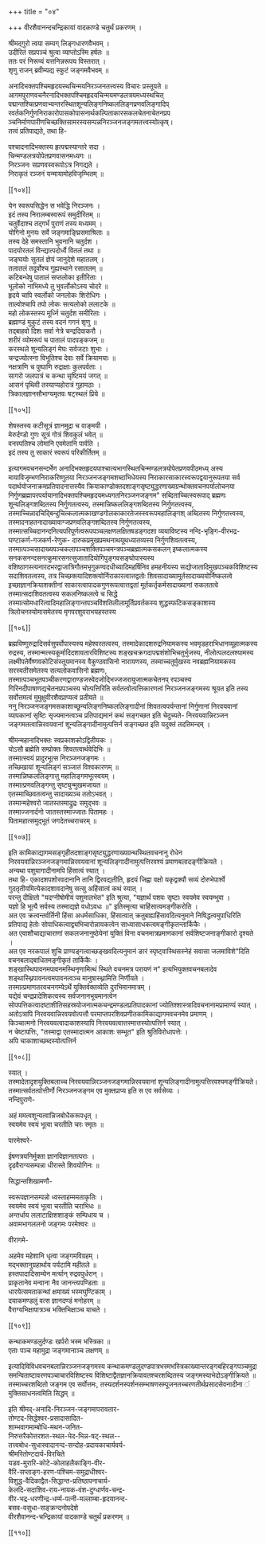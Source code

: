 +++
title = "०४"

+++
वीरशैवानन्दचन्द्रिकायां वादकाण्डे चतुर्थं प्रकरणम् ।  
  
श्रीमद्गुरो त्वया सम्यग् लिङ्गधारणवैभवम् ।  
उदीरितं सप्रपञ्चं श्रुत्वा व्याप्तोऽस्मि हर्षतः ॥  
ततः परं निरूप्यं यत्तनिन्नरूपय विस्तरात् ।  
शृणु राजन् ब्रवीम्यद्य स्फुटं जङ्गमवैभवम् ॥  
  
अनादिभक्तपश्चिमहृदयस्थचिन्मयनिरञ्जनतत्त्वस्य विचारः प्रस्तूयते ॥   
आगमपुराणवचनैरनादिभक्तपश्चिमहृदयचिन्मयमण्डलत्रयमध्यस्थचित् पद्मान्तश्चित्प्रणवाभ्यन्तरस्थितशून्यलिङ्गनिष्कललिङ्गप्रणवलिङ्गादिप् रवर्तकनिर्गुणनिराकारोपासकोपासनार्थकल्पिताकारसकलचेतनाचेतनप्रप ञ्चनिर्माणपारीणचिच्छक्तिसामरस्यसम्पन्ननिरञ्जनजङ्गमतत्त्वस्योत्कृष्।  
तत्वं प्रतिपाद्यते, तथा हि-  
  
पश्चादनादिभक्तस्य हृत्पद्मस्यान्तरे सदा ।  
चिन्मण्डलत्रयोपेतप्रणवासनमध्यगः ॥  
निरञ्जनः सप्रणवस्वरूपोऽत्र निगद्यते ।  
निराकृतं रञ्जनं यन्मायामोहविजृम्भितम् ॥

[[१०४]]

येन स्वरूपसिद्धेन स भवेद्धि निरञ्जनः ।  
इदं तस्य निरालम्बस्वरूपं समुदीरितम् ॥  
चतुर्वेदाश्च तद्गर्भं पुराणं तस्य मध्यमम् ।  
योगिनो मुनयः सर्वे जङ्गमाङ्घ्रिसमाश्रिताः ॥  
तस्य देहे समस्तानि भुवनानि चतुर्दश ।  
पादयोरतलं विन्द्यात्पदोर्ध्वे वितलं तथा ॥  
जङ्घयोः सुतलं ज्ञेयं जानुदेशे महातलम् ।  
तलातलं तदूर्वोश्च गुह्यस्थाने रसातलम् ॥  
कटिबन्धेषु पातालं सप्तलोका इतीरिताः ।  
भूलोको नाभिमध्ये तु भुवर्लोकोऽस्य चोदरे ॥  
हृदये चापि स्वर्लोको जनलोकः शिरोधिगः ।  
ताल्वोश्चापि तपो लोकः सत्यलोको ललाटके ॥  
महो लोकस्तस्य मूर्ध्नि चतुर्दश समीरिताः ।  
ब्रह्माण्डं मुकुटं तस्य वदनं गगनं शृणु ॥  
तद्बाहवो दिशः सर्वा नेत्रे चन्द्रदिवाकरौ ।  
शरीरं व्योमरूपं च पातालं पादपङ्कजम् ॥  
करस्थले शून्यलिङ्गं मेघः सर्वजटाः शुभाः ।  
चन्द्रज्योत्स्ना विभूतिश्च देवाः सर्वे क्रियामयाः ॥  
नक्षत्राणि च पुष्पाणि रुद्राक्षाः कुलपर्वताः ।  
सागरो जलपात्रं च कन्था सृष्टिमयं जगत् ॥  
आसनं पृथिवी तस्याप्यहोरात्रं गुहामठाः ।  
त्रिकालज्ञानसौभाग्यमृतवः षट्स्थलं प्रिये ॥

[[१०५]]

शेषस्तस्य कटीसूत्रं ज्ञानमुद्रा च वाङ्मयी ।  
मेरुर्दण्डो गुणः सूत्रं गोत्रं शिवकुलं भवेत् ॥  
वनस्पतिश्च लोमानि एवमेतानि पार्वति ।  
इदं तस्य तु साकारं स्वरूपं परिकीर्तितम् ॥  
  
इत्यागमवचनसन्दर्भेण अनादिभक्तहृदयपाश्चात्यभागस्थितचिन्मण्डलत्रयोपेतप्रणवपीठमध्य् अस्य मायाविजृम्भणनिराकरिष्णुतया निरञ्जनजङ्गमशब्दाभिधेयस्य निराकारसाकारस्वरूपद्वयानुरूपतया सर्व पदार्थयोजनाक्रमप्रतिपादनात्तस्यैव क्रियाकाण्डोक्तदशाङ्गसृष्ट्युद्धरणाख्यग्रन्थोक्तवचनपर्यालोचनया निर्गुणब्रह्मापरपर्यायानादिभक्तपश्चिमहृदयमध्यगतनिरञ्जनजङ्गम" सब्दिताच्चित्स्वरूपाद् ब्रह्मणः शून्यलिङ्गशब्दितस्य निर्गुणतत्वस्य, तस्मान्निष्कललिङ्गशब्दितस्य निर्गुणतत्वस्य, तस्माच्चिन्नादचिद्बिन्दुचित्कलात्मकाखण्डगोलकाकारतेजस्स्वरूपमहालिङ्गश् अब्दितस्य निर्गुणतत्त्वस्य, तस्मादनाहतनादाख्यावाग्जप्रणवलिङ्गशब्दितस्य निर्गुणतत्वस्य, तस्मात्सच्चिदानन्दनित्यपरिपूर्णत्वरूपपञ्चलक्षणलक्षितषडङ्गदशा व्ययाविष्टस्य नन्दि-भृङ्गि-वीरभद्र-घण्टाकर्ण-गजकर्ण-रेणुक- दारुकप्रमुखप्रमथनाथयूथध्यातव्यस्य निर्गुणशिवतत्वस्य, तस्मात्पञ्चसादाख्यपञ्चकलापञ्चशक्तिपञ्चमन्त्रपञ्चब्रह्मात्मकसकलन् इष्कलात्मकस्य सनकसनन्दसनत्कुमारसनत्सुजातादियोगिपुङ्गवसङ्घोपास्यस्य वशिष्ठागस्त्यनारदभरद्वाजात्रिगौतमभृगुकण्वदधीच्यादिमहर्षिनिव हमहनीयस्य सद्योजातादिमुखपञ्चकविशिष्टस्य सदाशिवतत्वस्य, तत्र चिच्छक्त्यादिशक्त्योर्निराकारत्वात्तद्वतोः शिवसादाख्यामूर्तसादाख्ययोर्निष्कलत्वे इच्छाज्ञानक्रियाशक्तीनां साकारत्वापादकगुणरूपत्वात्तद्वतां मूर्तकर्तृकर्मसादाख्यानां सकलतत्वे तस्मात्सदाशिवतत्वस्य सकलनिष्कलत्वे च सिद्धे तस्मात्सोमधारित्वादिमहालिङ्गान्तपञ्चविंशतिलीलामूर्तिप्रवर्तकस्य शुद्धस्फटिकसङ्काशस्य त्रिलोचनस्योमासमेतस्य मृगपरशुवराभयहस्तस्य

[[१०६]]

ब्रह्मविष्णुरुद्रादिसर्वसुपर्वोपास्यस्य महेश्वरतत्वस्य, तस्मादेकादशरुद्रनियामकस्य भवमृडहराभिधानव्यूहात्मकस्य रुद्रस्य, तस्मान्मत्स्यकूर्मादिदशावतारविशिष्टस्य शङ्खचक्रगदापद्मशंशोभिचतुर्भुजस्य, नीलोत्पलदलश्यामस्य लक्ष्मीपतेर्वैष्णवकोटिसंस्तूयमानस्य वैकुण्ठवासिनो नारायणस्य, तस्माच्चतुर्मुखस्य नवब्रह्मनियामकस्य सरस्वतीसमेतस्य सत्यलोकवासिनो ब्रह्मणः, तस्मात्पञ्चभूतपञ्चीकरणद्वाराण्डजस्वेदजोद्भिज्जजरायुजात्मकचेतनप् रपञ्चस्य गिरिनदीपाषाणद्यचेतनप्रपञ्चस्य चोत्पत्तिरिति सर्वतत्वोत्पत्तिकारणत्वं निरञ्जनजङ्गमस्य श्रूयत इति तस्य सर्वोत्तमत्वं मुमुक्षुवीरशैवप्राप्यत्वं प्रतीयते ॥  
ननु निरञ्जनजङ्गमसकाशाच्छून्यलिङ्गनिष्कललिङ्गादीनां शिवतत्वपर्यन्तानां निर्गुणानां निरवयवानां व्यापकानां सृष्टिः सृज्यमानत्वञ्च प्रतिपाद्यमानं कथं सङ्गच्छत इति चेदुच्यते- निरवयवान्निरञ्जन जङ्गमतत्वान्निरवयवानां शून्यलिङ्गादीनामुत्पत्तिर्न सङ्गच्छत इति यदुक्तं तदतिमन्दम् ।  
  
श्रीमन्महानादिभक्तः स्वप्रकाशकोऽद्वितीयकः ।  
योऽसौ ब्रह्मेति सम्प्रोक्तः शिवतत्वार्थवेदिभिः ॥  
तस्मात्स्वयं प्रादुरभूत्स निरञ्जनजङ्गमः ।  
तच्छिखायां शून्यलिङ्गं सञ्जातं विश्वकारणम् ॥  
तस्मान्निष्कललिङ्गात्तु महालिङ्गमभूत्स्वयम् ।  
तस्मात्प्रणवलिङ्गन्तु सृष्ट्युन्मुखमजायत ॥  
एतस्माच्छिवतत्वन्तु सादाख्यञ्च ततोऽभवत् ।  
तस्मान्महेश्वरो जातस्तस्माद्रुद्रः समुद्भवः ॥  
तस्माज्जनार्दनो जातस्तस्माज्जातः पितामहः ।  
पितामहात्समुद्भूतं जगदेतच्चराचरम् ॥

[[१०७]]

इति कामिकाद्यागमसङ्गृहीतदशाङ्गसृष्ट्युद्धरणाख्यग्रन्थस्थितवचनानु रोधेन निरवयवान्निरञ्जनजङ्गमान्निरवयवानां शून्यलिङ्गादीनामुत्पत्तिरवश्यं प्रमाणबलादङ्गीक्रियते ।  
अन्यथा पशुयागादीनामपि हिंसात्वं स्यात् ।  
तथा हि- एकादशपशोरवदानानि तानि द्विरवद्यतीति, हृदयं जिह्वा वक्षो यकृद्वक्यौ सव्यं दोरुभेपार्श्वे गुदतृतीयमित्येकादशावदानेषु सत्सु अहिंसात्वं कथं स्यात् ।  
परन्तु दीक्षितो "यदग्नीषोमीयं पशुमालभेत" इति श्रुत्या, "यज्ञार्थं पशवः सृष्टाः स्वयमेव स्वयम्भुवा ।  
यज्ञो हि भूत्यै सर्वस्य तस्माद्यज्ञे वधोऽवधः ॥" इतिस्मृत्या चाहिंसात्वमङ्गीकरोति ।  
अत एव क्रत्वन्तर्वर्तिनी हिंसा अधर्मसाधिका, हिंसात्वात् क्रतुबाह्यहिंसावदित्यनुमाने निषिद्धत्वमुपाधिरिति प्रतिपाद्य हेतोः सोपाधिकत्वाद्व्यभिचारोन्नायकत्वेन साध्यासाधकत्वमङ्गीकृतन्तार्किकैः ।  
अत एवाशौचाद्याचाराणां सकलजनानुष्ठेयेनां युक्तिं विना वचनमात्रप्रमाणकानां सर्वशिष्टजनाङ्गीकारो दृश्यते ।  
अत एव नरकपालं शुचि प्राण्यङ्गत्वाच्छङ्खवदित्यनुमानं ङारं स्पृष्ट्वास्थिसस्नेहं सवासा जलमाविशे"दिति वचनबलाद्बाधितमङ्गीकृतं तार्किकैः ।   
शङ्खास्थिपावनमपावनमस्थिनृणामित्थं स्थिते वचनमत्र परायणं न" इत्यभियुक्तवचनबलादेव शङ्थास्थ्निपावनत्वमपावनत्वञ्च मानुषास्थ्नामिति निर्णीयते ।   
तस्मात्प्रमाणतरवचनगम्येऽर्थे युक्तिर्वक्तव्येति दुरभिमानमात्रम् ।   
यद्येवं चन्द्रप्रादेशिकत्वस्य सर्वजनानभूयमानत्वेन सोपपत्तिकत्वादष्टाशीतिसहस्रयोजनात्मकचन्द्रमण्डलप्रतिपादकानां ज्योतिश्शास्त्रादिवचनानामप्रामाण्यं स्यात् ।  
अतोऽत्रापि निरवयवान्निरवयवोत्पत्तौ परमाप्तपरशिवप्रणीतकामिकाद्यागमवचनमेव प्रमाणम् ।  
किञ्चात्मनो निरवयवत्वादाकाशस्यापि निरवयवत्वात्तस्मात्तस्योत्पत्तिर्न स्यात् ।  
न चेष्टापत्तिः, "तस्माद्वा एतस्मादात्मन आकाशः सम्भूत" इति श्रुतिविरोधापत्तेः ।  
अपि चाकाशाच्छब्दस्योत्पत्तिर्न

[[१०८]]

स्यात् ।  
तस्मादेतादृशयुक्तिबलाच्च निरवयवान्निरञ्जनजङ्गमान्निरवयवानां शून्यलिङ्गादीनामुत्पत्तिरवश्यमङ्गीक्रियते।  
तस्मात्सर्वतत्वोत्तीर्णो निरञ्जनजङ्गम एव मुक्तप्राप्य इति स एव सर्वसेव्यः ।  
नन्दिपुराणे-  
  
अहं ममत्वशून्यत्वान्निजबोधैकरूपधृत् ।  
स्वयमेव स्वयं भूत्वा चरतीति चरः स्मृतः ॥  
  
पारमेश्वरे-  
  
ईषणत्रयनिर्मुक्ता ज्ञानविज्ञानतत्पराः ।  
दृढवैराग्यसम्पन्ना धीरास्ते शिवयोगिनः ॥  
  
सिद्धान्तशिखामणौ-  
  
स्वरूपज्ञानसम्पन्नो ध्वस्ताहम्ममताकृतिः ।  
स्वयमेव स्वयं भूत्वा चरतीति चराभिधः ॥  
अन्तर्धाय ललाटाक्षिशशाङ्कं सम्पिधाय च ।  
अवामभागललनो जङ्गमः परमेश्वरः ॥  
  
वीरागमे-  
  
अहमेव महेशानि धृत्वा जङ्गमविग्रहम् ।  
मद्भक्तानुग्रहार्थाय पर्यटामि महीतले ॥  
हस्तपादादिसाम्येन मर्त्यान् रुद्रवपुर्धरान् ।  
प्राकृतानेव मन्वाना नैव जानन्त्यपण्डिताः ॥  
धारयेत्समताकन्थां क्षमाख्यं भस्मघुण्टिकाम् ।  
दयाकमण्डलुं वत्स ज्ञानदण्डं मनोहरम् ॥  
वैराग्यभिक्षापात्रञ्च भक्तिभिक्षाञ्च याचते ।

[[१०९]]

कन्थाकमण्डलुर्दण्डः खर्परो भस्म भस्त्रिका ॥  
एताः पञ्च महामुद्रा जङ्गमानाञ्च लक्षणम् ॥  
  
इत्यादिविविधवचनबलान्निरञ्जनजङ्गमस्य कन्थाकमण्डलुदण्डपात्रभस्मभस्त्रिकाख्यान्तरङ्गबहिरङ्गपञ्चमुद्रा समन्विताष्टावरणपञ्चाचारविशिष्टस्य विशिष्टाद्वैतज्ञानक्रियावतश्चरशब्दितस्य जङ्गमस्याभेदोऽङ्गीक्रियते ॥  
तस्माच्चरशब्दितो जङ्गम एव सर्वोत्तमः, तस्यदर्शनस्पर्शनसम्भाषणसम्पूजनतच्चरणतीर्थप्रसादसेवनादीना ं मुक्तिसाधनत्वमिति सिद्धम् ॥  
  
इति श्रीमद्-अनादि-निरञ्जन-जङ्गमापरावतार-  
तोण्टद-सिद्धेश्वर-प्रसादासादित-  
शाम्भवागमाम्बोधि-मथन-जनित-  
निरुत्तरैकोत्तरशत-स्थल-भेद-भिन्न-षट्-स्थल--  
तत्त्वबोध-सुधास्वादानन्द-सन्दोह-प्रदायकाचार्यवर्य-  
श्रीमरितोण्टदार्य-विरचिते  
यडव-मुरारि-कोटे-कोलाहलैकाङ्गि-वीर-  
वैरि-सप्ताङ्ग-हरण-पश्चिम-समुद्राधीश्वर-  
विशुद्ध-वैदिकाद्वैत-सिद्धान्त-प्रतिष्ठापनाचार्य-  
केलदि-सदाशिव-राय-नायक-वंश-दुग्धार्णव-चन्द्र-  
वीर-भद्र-धरणीन्द्र-धर्म्म-पत्नी-मल्लाम्बा-हृदयानन्द-  
बसव-वसुधा-सङ्क्रन्दनोपदेशे  
वीरशैवानन्द-चन्द्रिकायां वादकाण्डे चतुर्थं प्रकरणम् ॥

[[११०]]